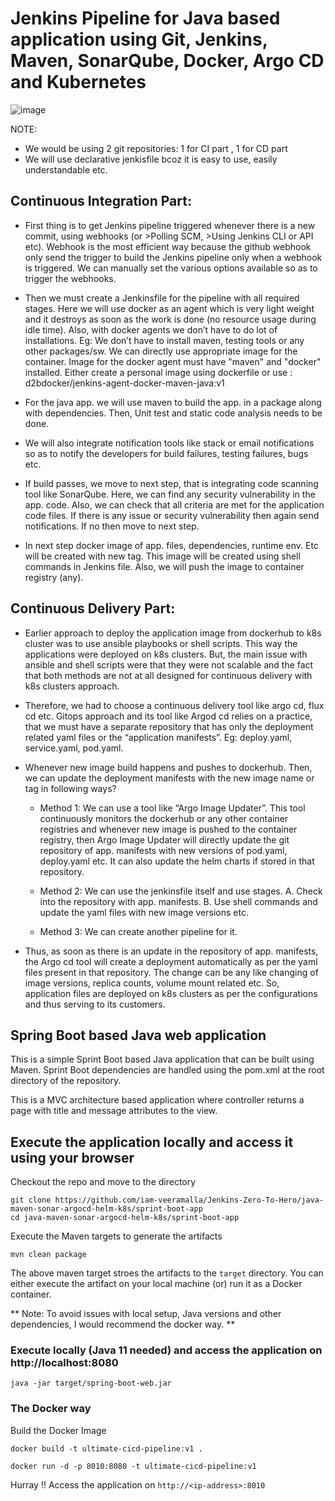 # Jenkins Pipeline for Java based application using Git, Jenkins, Maven, SonarQube, Docker, Argo CD and Kubernetes
![image](https://github.com/user-attachments/assets/80f14052-d15b-45e9-baf9-0dc5eb0bcad1)

NOTE:
-	We would be using 2 git repositories: 1 for CI part , 1 for CD part
-	We will use declarative jenkisfile bcoz it is easy to use, easily understandable etc.

## Continuous Integration Part:

-	First thing is to get Jenkins pipeline triggered whenever there is a new commit, using webhooks (or >Polling SCM,  >Using Jenkins CLI or API etc). Webhook is the most efficient way because the github webhook only send the trigger to build the Jenkins pipeline only when a webhook is triggered. We can manually set the various options available so as to trigger the webhooks.

-	Then we must create a Jenkinsfile for the pipeline with all required stages. Here we will use docker as an agent which is very light weight and it destroys as soon as the work is done (no resource usage during idle time). Also, with docker agents we don’t have to do lot of installations. Eg: We don’t have to install maven, testing tools or any other packages/sw. We can directly use appropriate image for the container.
Image for the docker agent must have "maven" and "docker" installed. Either create a personal image using dockerfile or use : d2bdocker/jenkins-agent-docker-maven-java:v1

-	For the java app. we will use maven to build the app. in a package along with dependencies. Then, Unit test and static code analysis needs to be done.
  
-	We will also integrate notification tools like stack or email notifications so as to notify the developers for build failures, testing failures, bugs etc.

-	If build passes, we move to next step, that is integrating code scanning tool like SonarQube. Here, we can find any security vulnerability in the app. code. Also, we can check that all criteria are met for the application code files. If there is any issue or security vulnerability then again send notifications. If no then move to next step.

-	In next step docker image of app. files, dependencies, runtime env. Etc will be created with new tag. This image will be created using shell commands in Jenkins file. Also, we will push the image to container registry (any).

## Continuous Delivery Part:

-	Earlier approach to deploy the application image from dockerhub to k8s cluster was to use ansible playbooks or shell scripts. This way the applications were deployed on k8s clusters. But, the main issue with ansible and shell scripts were that they were not scalable and the fact that both methods are not at all designed for continuous delivery with k8s clusters approach.

- Therefore, we had to choose a continuous delivery tool like argo cd, flux cd etc. Gitops approach and its tool like Argod cd relies on a practice, that we must have a separate repository that has only the deployment related yaml files or the “application manifests”. Eg: deploy.yaml, service.yaml, pod.yaml.

-	Whenever new image build happens and pushes to dockerhub. Then, we can update the deployment manifests with the new image name or tag in following ways?
  
     - Method 1: We can use a tool like “Argo Image Updater”. This tool continuously monitors the dockerhub or any other container          registries and whenever new image is pushed to the container registry, then Argo Image Updater will directly update the git          repository of app. manifests with new versions of pod.yaml, deploy.yaml etc. 
       It can also update the helm charts if stored in that repository.

      - Method 2: We can use the jenkinsfile itself and use stages. A. Check into the repository with app. manifests. B. Use shell           commands and update the yaml files with new image versions etc.

      - Method 3: We can create another pipeline for it. 

-	Thus, as soon as there is an update in the repository of app. manifests, the Argo cd tool will create a deployment automatically as per the yaml files present in that repository. The change can be any like changing of image versions, replica counts, volume mount related etc. So, application files are deployed on k8s clusters as per the configurations and thus serving to its customers.


## Spring Boot based Java web application
 
This is a simple Sprint Boot based Java application that can be built using Maven. Sprint Boot dependencies are handled using the pom.xml 
at the root directory of the repository.

This is a MVC architecture based application where controller returns a page with title and message attributes to the view.

## Execute the application locally and access it using your browser

Checkout the repo and move to the directory

```
git clone https://github.com/iam-veeramalla/Jenkins-Zero-To-Hero/java-maven-sonar-argocd-helm-k8s/sprint-boot-app
cd java-maven-sonar-argocd-helm-k8s/sprint-boot-app
```

Execute the Maven targets to generate the artifacts

```
mvn clean package
```

The above maven target stroes the artifacts to the `target` directory. You can either execute the artifact on your local machine
(or) run it as a Docker container.

** Note: To avoid issues with local setup, Java versions and other dependencies, I would recommend the docker way. **


### Execute locally (Java 11 needed) and access the application on http://localhost:8080

```
java -jar target/spring-boot-web.jar
```

### The Docker way

Build the Docker Image

```
docker build -t ultimate-cicd-pipeline:v1 .
```

```
docker run -d -p 8010:8080 -t ultimate-cicd-pipeline:v1
```

Hurray !! Access the application on `http://<ip-address>:8010`





